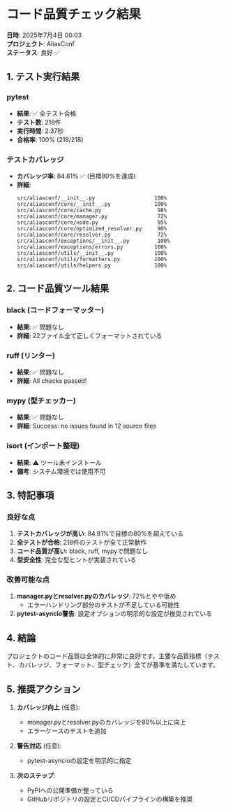 # コード品質チェック結果

**日時**: 2025年7月4日 00:03  
**プロジェクト**: AliasConf  
**ステータス**: 良好 ✅

## 1. テスト実行結果

### pytest
- **結果**: ✅ 全テスト合格
- **テスト数**: 218件
- **実行時間**: 2.37秒
- **合格率**: 100% (218/218)

### テストカバレッジ
- **カバレッジ率**: 84.81% ✅ (目標80%を達成)
- **詳細**:
  ```
  src/aliasconf/__init__.py                   100%
  src/aliasconf/core/__init__.py              100%
  src/aliasconf/core/cache.py                  98%
  src/aliasconf/core/manager.py                72%
  src/aliasconf/core/node.py                   95%
  src/aliasconf/core/optimized_resolver.py     90%
  src/aliasconf/core/resolver.py               72%
  src/aliasconf/exceptions/__init__.py         100%
  src/aliasconf/exceptions/errors.py          100%
  src/aliasconf/utils/__init__.py             100%
  src/aliasconf/utils/formatters.py           100%
  src/aliasconf/utils/helpers.py              100%
  ```

## 2. コード品質ツール結果

### black (コードフォーマッター)
- **結果**: ✅ 問題なし
- **詳細**: 22ファイル全て正しくフォーマットされている

### ruff (リンター)
- **結果**: ✅ 問題なし
- **詳細**: All checks passed!

### mypy (型チェッカー)
- **結果**: ✅ 問題なし
- **詳細**: Success: no issues found in 12 source files

### isort (インポート整理)
- **結果**: ⚠️ ツール未インストール
- **備考**: システム環境では使用不可

## 3. 特記事項

### 良好な点
1. **テストカバレッジが高い**: 84.81%で目標の80%を超えている
2. **全テストが合格**: 218件のテストが全て正常動作
3. **コード品質が高い**: black, ruff, mypyで問題なし
4. **型安全性**: 完全な型ヒントが実装されている

### 改善可能な点
1. **manager.pyとresolver.pyのカバレッジ**: 72%とやや低め
   - エラーハンドリング部分のテストが不足している可能性
2. **pytest-asyncio警告**: 設定オプションの明示的な設定が推奨されている

## 4. 結論

プロジェクトのコード品質は全体的に非常に良好です。主要な品質指標（テスト、カバレッジ、フォーマット、型チェック）全てが基準を満たしています。

## 5. 推奨アクション

1. **カバレッジ向上** (任意):
   - manager.pyとresolver.pyのカバレッジを80%以上に向上
   - エラーケースのテストを追加

2. **警告対応** (任意):
   - pytest-asyncioの設定を明示的に指定

3. **次のステップ**:
   - PyPIへの公開準備が整っている
   - GitHubリポジトリの設定とCI/CDパイプラインの構築を推奨